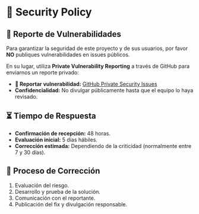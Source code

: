 # 🔐 Security Policy

## 📢 Reporte de Vulnerabilidades  
Para garantizar la seguridad de este proyecto y de sus usuarios, por favor **NO** publiques vulnerabilidades en issues públicos.  

En su lugar, utiliza **Private Vulnerability Reporting** a través de GitHub para enviarnos un reporte privado:  
- **📩 Reportar vulnerabilidad:** [GitHub Private Security Issues](../../security/advisories)  
- **Confidencialidad:** No divulgar públicamente hasta que el equipo lo haya revisado.  

## ⏳ Tiempo de Respuesta  
- **Confirmación de recepción:** 48 horas.  
- **Evaluación inicial:** 5 días hábiles.  
- **Corrección estimada:** Dependiendo de la criticidad (normalmente entre 7 y 30 días).  

## 🔄 Proceso de Corrección  
1. Evaluación del riesgo.  
2. Desarrollo y prueba de la solución.  
3. Comunicación con el reportante.  
4. Publicación del fix y divulgación responsable.  
